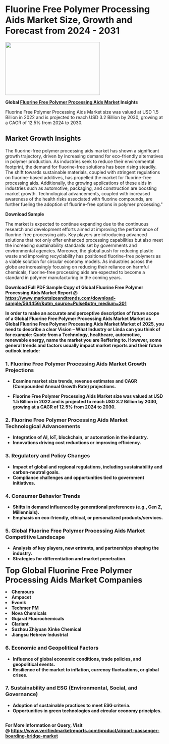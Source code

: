 <H1>Fluorine Free Polymer Processing Aids Market Size, Growth and Forecast from 2024 - 2031</H1><img class="aligncenter size-medium wp-image-584254" src="https://thirdeyenews.in/wp-content/uploads/2024/09/Global-Market-Research-300x168.jpeg" alt="" width="300" height="168" /><p><strong>Global&nbsp;<a href="https://www.marketsizeandtrends.com/download-sample/564456/&amp;utm_source=Pulse&amp;utm_medium=201">Fluorine Free Polymer Processing Aids Market</a> Insights</strong></p><p>Fluorine Free Polymer Processing Aids Market size was valued at USD 1.5 Billion in 2022 and is projected to reach USD 3.2 Billion by 2030, growing at a CAGR of 12.5% from 2024 to 2030.</p><p><h2>Market Growth Insights</h2> <p>The fluorine-free polymer processing aids market has shown a significant growth trajectory, driven by increasing demand for eco-friendly alternatives in polymer production. As industries seek to reduce their environmental footprint, the demand for fluorine-free solutions has been rising steadily. The shift towards sustainable materials, coupled with stringent regulations on fluorine-based additives, has propelled the market for fluorine-free processing aids. Additionally, the growing applications of these aids in industries such as automotive, packaging, and construction are boosting market growth. Technological advancements, coupled with increased awareness of the health risks associated with fluorine compounds, are further fueling the adoption of fluorine-free options in polymer processing." <p><strong>Download Sample</strong></p> <p>The market is expected to continue expanding due to the continuous research and development efforts aimed at improving the performance of fluorine-free processing aids. Key players are introducing advanced solutions that not only offer enhanced processing capabilities but also meet the increasing sustainability standards set by governments and environmental agencies. Moreover, the global push for reducing plastic waste and improving recyclability has positioned fluorine-free polymers as a viable solution for circular economy models. As industries across the globe are increasingly focusing on reducing their reliance on harmful chemicals, fluorine-free processing aids are expected to become a standard in polymer manufacturing in the coming years.</p> <p><strong></p><p><span class=""><strong>Download Full PDF Sample Copy of Global Fluorine Free Polymer Processing Aids Market Report</strong> @ <a href="https://www.marketsizeandtrends.com/download-sample/564456/&amp;utm_source=Pulse&amp;utm_medium=201" target="_blank">https://www.marketsizeandtrends.com/download-sample/564456/&amp;utm_source=Pulse&amp;utm_medium=201</a></span></p><p>In order to make an accurate and perceptive description of future scope of a Global&nbsp;Fluorine Free Polymer Processing Aids Market Market as Global&nbsp;Fluorine Free Polymer Processing Aids Market Market of 2025, you need to describe a clear Vision &ndash; What Industry or Linda can you think of for example: Quote from a Technology, healthcare, automotive, renewable energy, name the market you are Reffering to. However, some general trends and factors usually impact market reports and their future outlook include:</p><h3>1.&nbsp;<strong>Fluorine Free Polymer Processing Aids Market Growth Projections</strong></h3><ul><li>Examine market size trends, revenue estimates and CAGR (Compounded Annual Growth Rate) projections.</li><li><p>Fluorine Free Polymer Processing Aids Market size was valued at USD 1.5 Billion in 2022 and is projected to reach USD 3.2 Billion by 2030, growing at a CAGR of 12.5% from 2024 to 2030.</p></li></ul><h3>2.&nbsp;<strong>Fluorine Free Polymer Processing Aids Market Technological Advancements</strong></h3><ul><li>Integration of AI, IoT, blockchain, or automation in the industry.</li><li>Innovations driving cost reductions or improving efficiency.</li></ul><h3>3.&nbsp;<strong>Regulatory and Policy Changes</strong></h3><ul><li>Impact of global and regional regulations, including sustainability and carbon-neutral goals.</li><li>Compliance challenges and opportunities tied to government initiatives.</li></ul><h3>4.&nbsp;<strong>Consumer Behavior Trends</strong></h3><ul><li>Shifts in demand influenced by generational preferences (e.g., Gen Z, Millennials).</li><li>Emphasis on eco-friendly, ethical, or personalized products/services.</li></ul><h3>5.&nbsp;<strong>Global Fluorine Free Polymer Processing Aids Market Competitive Landscape</strong></h3><ul><li>Analysis of key players, new entrants, and partnerships shaping the industry.</li><li>Strategies for differentiation and market penetration.</li></ul><p data-pm-slice="1 1 []"><span style="color: inherit; font-family: inherit; font-size: 25px;">Top Global Fluorine Free Polymer Processing Aids Market Companies</span></p><div class="" data-test-id=""><p><li>Chemours</li><li> Ampacet</li><li> Evonik</li><li> Techmer PM</li><li> Nova Chemicals</li><li> Gujarat Fluorochemicals</li><li> Clariant</li><li> Suzhou Zhiyuan Xinke Chemical</li><li> Jiangsu Hebrew Industrial</li></p></div><h3>6.&nbsp;<strong>Economic and Geopolitical Factors</strong></h3><ul><li>Influence of global economic conditions, trade policies, and geopolitical events.</li><li>Resilience of the market to inflation, currency fluctuations, or global crises.</li></ul><h3>7.&nbsp;<strong>Sustainability and ESG (Environmental, Social, and Governance)</strong></h3><ul><li>Adoption of sustainable practices to meet ESG criteria.</li><li>Opportunities in green technologies and circular economy principles.</li></ul><h2><strong style="font-size: 14px;">For More Information or Query, Visit @&nbsp;</strong><a style="background-color: #ffffff; font-size: 14px;" href="https://www.marketsizeandtrends.com/report/fluorine-free-polymer-processing-aids-market/" target="_blank">https://www.verifiedmarketreports.com/product/airport-passenger-boarding-bridge-market</a></h2>
